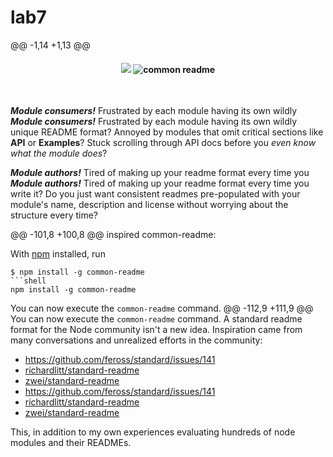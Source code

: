 # lab7
@@ -1,14 +1,13 @@
<h4 align="center">
  <img src="common-readme.png">
  <img alt="common readme" src="common-readme.png">
</h4>
<br>

<b>*Module consumers!*</b> Frustrated by each module having its own wildly
***Module consumers!*** Frustrated by each module having its own wildly
unique README format? Annoyed by modules that omit critical sections like
**API** or **Examples**? Stuck scrolling through API docs before you *even know
what the module does*?

<b>*Module authors!*</b> Tired of making up your readme format every time you
***Module authors!*** Tired of making up your readme format every time you
write it? Do you just want consistent readmes pre-populated with your module's
name, description and license without worrying about the structure every time?

@@ -101,8 +100,8 @@ inspired common-readme:

With [npm](https://npmjs.org/) installed, run

```
$ npm install -g common-readme
```shell
npm install -g common-readme
```

You can now execute the `common-readme` command.
@@ -112,9 +111,9 @@ You can now execute the `common-readme` command.
A standard readme format for the Node community isn't a new idea. Inspiration
came from many conversations and unrealized efforts in the community:

 - https://github.com/feross/standard/issues/141
 - [richardlitt/standard-readme](https://github.com/RichardLitt/readme-standard)
 - [zwei/standard-readme](https://github.com/zcei/standard-readme)
- <https://github.com/feross/standard/issues/141>
- [richardlitt/standard-readme](https://github.com/RichardLitt/readme-standard)
- [zwei/standard-readme](https://github.com/zcei/standard-readme)

This, in addition to my own experiences evaluating hundreds of node modules and
their READMEs.

